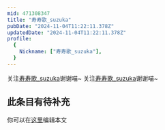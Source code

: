 ```yaml
---
mid: 471308347
title: "寿寿歌_suzuka"
pubDate: "2024-11-04T11:22:11.378Z"
updatedDate: "2024-11-04T11:22:11.378Z"
profile:
  {
    Nickname: ["寿寿歌_suzuka"],
  }
---
```


关注[寿寿歌_suzuka](https://space.bilibili.com/471308347)谢谢喵~ 关注[寿寿歌_suzuka](https://space.bilibili.com/471308347)谢谢喵~

## 此条目有待补充
你可以在[这里](https://github.com/Yuhanawa/VTuber.ICU-Content/edit/master/v/寿寿歌_suzuka/index.md)编辑本文
